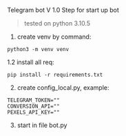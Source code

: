 Telegram bot V 1.0
Step for start up bot
> tested on python 3.10.5
1. create venv by command:
```
python3 -m venv venv
```
1.2 install all req:
```
pip install -r requirements.txt
```
2. create config_local.py, example:
```
TELEGRAM_TOKEN=""
CONVERSION_API=""
PEXELS_API_KEY=""
```
3. start in file bot.py
